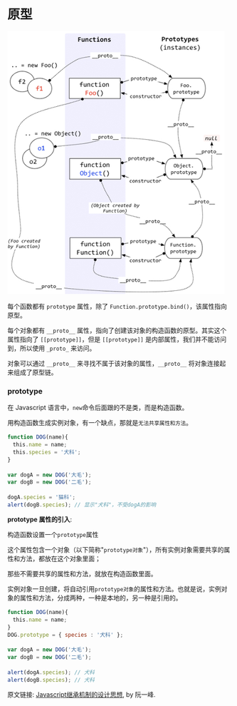 # 原型

![](./media/prototype.png)

每个函数都有 `prototype` 属性，除了 `Function.prototype.bind()`，该属性指向原型。

每个对象都有 `__proto__` 属性，指向了创建该对象的构造函数的原型。其实这个属性指向了 `[[prototype]]`，但是 `[[prototype]]` 是内部属性，我们并不能访问到，所以使用 `_proto_` 来访问。

对象可以通过 `__proto__` 来寻找不属于该对象的属性，`__proto__` 将对象连接起来组成了原型链。

### prototype

在 Javascript 语言中，`new`命令后面跟的不是类，而是构造函数。

用构造函数生成实例对象，有一个缺点，那就是`无法共享属性和方法`。

```js
function DOG(name){
　this.name = name;
　this.species = '犬科';
}

var dogA = new DOG('大毛');
var dogB = new DOG('二毛');

dogA.species = '猫科';
alert(dogB.species); // 显示"犬科"，不受dogA的影响
```

**prototype 属性的引入**:

构造函数设置一个`prototype`属性

这个属性包含一个对象（以下简称"`prototype对象`"），所有实例对象需要共享的属性和方法，都放在这个对象里面；

那些不需要共享的属性和方法，就放在构造函数里面。

实例对象一旦创建，将自动引用`prototype对象`的属性和方法。也就是说，实例对象的属性和方法，分成两种，一种是本地的，另一种是引用的。

```js
function DOG(name){
　this.name = name;
}
DOG.prototype = { species : '犬科' };

var dogA = new DOG('大毛');
var dogB = new DOG('二毛');

alert(dogA.species); // 犬科
alert(dogB.species); // 犬科
```

原文链接: [Javascript继承机制的设计思想](http://www.ruanyifeng.com/blog/2011/06/designing_ideas_of_inheritance_mechanism_in_javascript.html), by 阮一峰.

